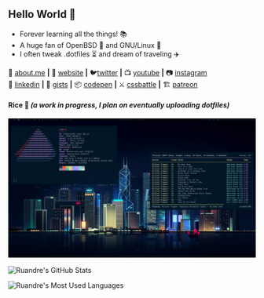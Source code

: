 ## Hello World 👋

- Forever learning all the things! 📚
- A huge fan of OpenBSD 🐡 and GNU/Linux 🐧
- I often tweak .dotfiles ⏳ and dream of traveling ✈️

🧐 [about.me][aboutme] **|** 
🏡 [website][website] **|** 
🐦[twitter][twitter] **|** 
📺 [youtube][youtube] **|** 
📷 [instagram][instagram]  
👔 [linkedin][linkedin] **|**
🐙 [gists][gists] **|**
📦 [codepen][codepen] **|**
⚔️ [cssbattle][cssbattle] **|**
🏗️ [patreon][patreon]

[aboutme]: https://about.me/ruandre
[website]: https://ruandre.com
[twitter]: https://twitter.com/ruandre
[youtube]: https://youtube.com/ruandrejvr
[instagram]: https://instagram.com/ruandrejvr
[linkedin]: https://linkedin.com/in/ruandre
[gists]: https://gist.github.com/ruandre/
[codepen]: https://codepen.io/ruandre
[cssbattle]: https://cssbattle.dev/player/ruandre
[patreon]: https://www.patreon.com/ruandre

#### Rice 🍚 _(a work in progress, I plan on eventually uploading dotfiles)_
![rice-shot](rice-shot.jpg)

![Ruandre's GitHub Stats](https://github-readme-stats.vercel.app/api?username=ruandre&count_private=true&show_icons=true&theme=nightowl)

![Ruandre's Most Used Languages](https://github-readme-stats.vercel.app/api/top-langs/?username=ruandre&layout=compact&theme=nightowl)
